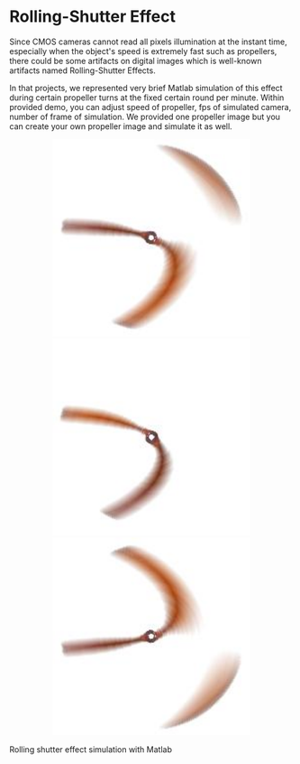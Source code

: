 # Rolling-Shutter Effect

Since CMOS cameras cannot read all pixels illumination at the instant time, especially when the object's speed is extremely fast such as propellers, there could be some artifacts on digital images which is well-known artifacts named Rolling-Shutter Effects. 

In that projects, we represented very brief Matlab simulation of this effect during certain propeller turns at the fixed certain round per minute. Within provided demo, you can adjust speed of propeller, fps of simulated camera, number of frame of simulation. We provided one propeller image but you can create your own propeller image and simulate it as well.


<p align="center">
  <img src="Output/1.jpg" width="350"/>  
  <img src="Output/2.jpg" width="350"/>  
  <img src="Output/3.jpg" width="350"/> 
</p>


Rolling shutter effect simulation with Matlab
